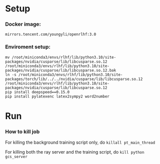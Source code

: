 # Setup

### Docker image:

```
mirrors.tencent.com/youngyli/openrlhf:3.0
```

### Enviroment setup:

```
mv /root/miniconda3/envs/rlhf/lib/python3.10/site-packages/nvidia/cusparse/lib/libcusparse.so.12 /root/miniconda3/envs/rlhf/lib/python3.10/site-packages/nvidia/cusparse/lib/libcusparse.so.12.bak
ln -s /root/miniconda3/envs/rlhf/lib/python3.10/site-packages/torch/lib/../../nvidia/cusparse/lib/libcusparse.so.12 /root/miniconda3/envs/rlhf/lib/python3.10/site-packages/nvidia/cusparse/lib/libcusparse.so.12
pip install deepspeed==0.15.0
pip install pylatexenc latex2sympy2 word2number
```

# Run

### How to kill job

For killing the background training script only, do ``killall pt_main_thread``

For killing both the ray server and the training script, do ``kill python gcs_server``
